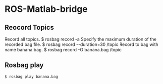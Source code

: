 # ROS-Matlab-bridge

## Reocord Topics
  Record all topics.
    $ rosbag record -a
  Specify the maximum duration of the recorded bag file.
    $ rosbag record --duration=30 /topic
  Record to bag with name banana.bag.
    $ rosbag record -O banana.bag /topic
  
## Rosbag play
    $ rosbag play banana.bag
